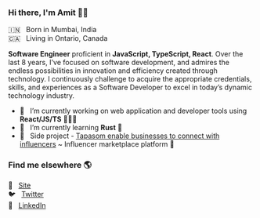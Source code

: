 ### Hi there, I'm Amit 👋🏽

🇮🇳  &nbsp; Born in Mumbai, India <br>
🇨🇦  &nbsp; Living in Ontario, Canada

**Software Engineer** proficient in **JavaScript, TypeScript, React**. Over the last 8 years, I've focused on software development, and admires the endless possibilities in innovation and efficiency created through technology. I continuously challenge to acquire the appropriate credentials, skills, and experiences as a Software Developer to excel in today’s dynamic technology industry.  

- 🔭  &nbsp; I’m currently working on web application and developer tools using **React/JS/TS** 👨🏽‍💻
- 🌱  &nbsp; I’m currently learning **Rust** 🦀 
- 💼  &nbsp; Side project - [Tapasom enable businesses to connect with influencers](https://tapasom.com) ~ Influencer marketplace platform 🔱

### Find me elsewhere 🌎

🚀  &nbsp; [Site](https://tapasom.ai/amit) <br>
🐦  &nbsp; [Twitter](https://twitter.com/amit_mirgal/) <br>
💼  &nbsp; [LinkedIn](https://www.linkedin.com/in/amit-mirgal/)
